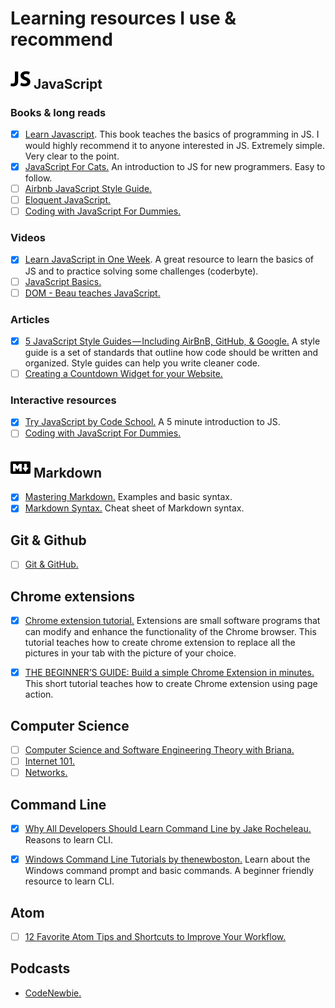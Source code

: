 # Learning resources I use & recommend

## ![JS icon](/images/js.png) JavaScript

### Books & long reads

- [x] [Learn Javascript](https://www.gitbook.com/book/gitbookio/javascript/details). This book teaches the basics of programming in JS. I would highly recommend it to anyone interested in JS. Extremely simple. Very clear to the point.
- [x] [JavaScript For Cats.](http://jsforcats.com/) An introduction to JS for new programmers. Easy to follow.
- [ ] [Airbnb JavaScript Style Guide.](https://github.com/airbnb/javascript)
- [ ] [Eloquent JavaScript.](https://eloquentjavascript.net/)
- [ ] [Coding with JavaScript For Dummies.](https://www.amazon.com/Coding-JavaScript-Dummies-Chris-Minnick/dp/1119056071)

### Videos

- [x] [Learn JavaScript in One Week](https://coderbyte.com/course/learn-javascript-in-one-week). A great resource to learn the basics of JS and to practice solving some challenges (coderbyte).
- [ ] [JavaScript Basics.](https://www.youtube.com/playlist?list=PLWKjhJtqVAbk2qRZtWSzCIN38JC_NdhW5)
- [ ] [DOM - Beau teaches JavaScript.](https://www.youtube.com/playlist?list=PLWKjhJtqVAbllLK6r2dnGjUVWB_cFNcuO)

### Articles

- [x] [5 JavaScript Style Guides — Including AirBnB, GitHub, & Google.](https://codeburst.io/5-javascript-style-guides-including-airbnb-github-google-88cbc6b2b7aa) A style guide is a set of standards that outline how code should be written and organized. Style guides can help you write cleaner code.
- [ ] [Creating a Countdown Widget for your Website.](https://www.solodev.com/blog/web-design/creating-a-countdown-widget-for-your-website.stml)

### Interactive resources

- [x] [Try JavaScript by Code School.](https://www.javascript.com/try) A 5 minute introduction to JS.
- [ ] [Coding with JavaScript For Dummies.](https://www.codecademy.com/en/tracks/coding-with-javascript-for-dummies)

## ![MD icon](/images/md.png) Markdown

- [x] [Mastering Markdown.](https://guides.github.com/features/mastering-markdown/) Examples and basic syntax.
- [x] [Markdown Syntax.](https://guides.github.com/pdfs/markdown-cheatsheet-online.pdf) Cheat sheet of Markdown syntax.

## Git & Github

- [ ] [Git & GitHub.](https://www.youtube.com/playlist?list=PLWKjhJtqVAbkFiqHnNaxpOPhh9tSWMXIF)

## Chrome extensions

- [x] [Chrome extension tutorial.](https://github.com/jumbosushi/chrome-extension-tutorial) Extensions are small software programs that can modify and enhance the functionality of the Chrome browser. This tutorial teaches how to create chrome extension to replace all the pictures in your tab with the picture of your choice. 
- [x] [THE BEGINNER’S GUIDE: Build a simple Chrome Extension in minutes.](https://medium.com/@LindaHaviv/the-beginner-s-guide-build-a-simple-chrome-extension-in-minutes-498308ea406a) This short tutorial teaches how to create Chrome extension using page action.


## Computer Science

- [ ] [Computer Science and Software Engineering Theory with Briana.](https://www.youtube.com/playlist?list=PLWKjhJtqVAbmfoj2Th9fvxhHIeqFO7wOy)
- [ ] [Internet 101.](https://www.khanacademy.org/computing/computer-science/internet-intro)
- [ ] [Networks.](https://www.youtube.com/playlist?list=PLWKjhJtqVAblzbwhT83fRh5nNSHqywxrw)

## Command Line

- [x] [Why All Developers Should Learn Command Line by Jake Rocheleau.](https://www.hongkiat.com/blog/developers-command-line/) Reasons to learn CLI.
- [x] [Windows Command Line Tutorials by thenewboston.](https://www.youtube.com/playlist?list=PL6gx4Cwl9DGDV6SnbINlVUd0o2xT4JbMu) Learn about the Windows command prompt and basic commands. A beginner friendly resource to learn CLI.


## Atom

- [ ] [12 Favorite Atom Tips and Shortcuts to Improve Your Workflow.](https://www.sitepoint.com/12-favorite-atom-tips-and-shortcuts-to-improve-your-workflow/)


## Podcasts

* [CodeNewbie.](https://www.codenewbie.org/podcast)

